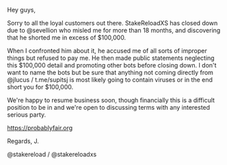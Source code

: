 Hey guys,

Sorry to all the loyal customers out there. StakeReloadXS has closed down due to @sevellion who misled me for more than 18 months, and discovering that he shorted me in excess of $100,000.

When I confronted him about it, he accused me of all sorts of improper things but refused to pay me. He then made public statements neglecting this $100,000 detail and promoting other bots before closing down. I don't want to name the bots but be sure that anything not coming directly from @jlucus / t.me/supitsj is most likely going to contain viruses or in the end short you for $100,000.

We're happy to resume business soon, though financially this is a difficult position to be in and we're open to discussing terms with any interested serious party.

https://probablyfair.org

Regards, J.

@stakereload / @stakereloadxs
